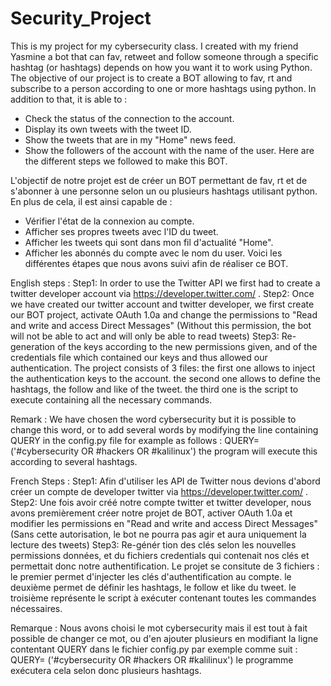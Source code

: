 # Security_Project
This is my project for my cybersecurity class. I created with my friend Yasmine a bot that can fav, retweet and follow someone through a specific hashtag (or hashtags) depends on how you want it to work using Python. 
The objective of our project is to create a BOT allowing to fav, rt and subscribe to a person according to one or more hashtags using python.
In addition to that, it is able to :
- Check the status of the connection to the account.
- Display its own tweets with the tweet ID.
- Show the tweets that are in my "Home" news feed.
- Show the followers of the account with the name of the user.
Here are the different steps we followed to make this BOT.



L'objectif de notre projet est de créer un BOT permettant de fav, rt et de s'abonner à une personne selon un ou plusieurs hashtags utilisant python.
En plus de cela, il est ainsi capable de :
- Vérifier l'état de la connexion au compte.
- Afficher ses propres tweets avec l'ID du tweet.
- Afficher les tweets qui sont dans mon fil d'actualité "Home".
- Afficher les abonnés du compte avec le nom du user.
Voici les différentes étapes que nous avons suivi afin de réaliser ce BOT.

English steps : 
Step1: In order to use the Twitter API we first had to create a twitter developer account via https://developer.twitter.com/ .
Step2: Once we have created our twitter account and twitter developer, we first create our BOT project, activate OAuth 1.0a and change the permissions to "Read and write and access Direct Messages" (Without this permission, the bot will not be able to act and will only be able to read tweets)
Step3: Re-generation of the keys according to the new permissions given, and of the credentials file which contained our keys and thus allowed our authentication.
The project consists of 3 files: 
the first one allows to inject the authentication keys to the account.
the second one allows to define the hashtags, the follow and like of the tweet.
the third one is the script to execute containing all the necessary commands.

Remark : We have chosen the word cybersecurity but it is possible to change this word, or to add several words by modifying the line containing QUERY in the config.py file for example as follows : QUERY= ('#cybersecurity OR #hackers OR #kalilinux') the program will execute this according to several hashtags.

French Steps :
Step1: Afin d'utiliser les API de Twitter nous devions d'abord créer un compte de developer twitter via https://developer.twitter.com/ .
Step2: Une fois avoir créé notre compte twitter et twitter developer, nous avons premièrement créer notre projet de BOT, activer OAuth 1.0a et modifier les permissions en "Read and write and access Direct Messages" (Sans cette autorisation, le bot ne pourra pas agir et aura uniquement la lecture des tweets)
Step3: Re-génér tion des clés selon les nouvelles permissions données, et du fichiers credentials qui contenait nos clés et permettait donc notre authentification.
Le projet se consitute de 3 fichiers : 
le premier permet d'injecter les clés d'authentification au compte.
le deuxième permet de définir les hashtags, le follow et like du tweet.
le troisième représente le script à exécuter contenant toutes les commandes nécessaires.

Remarque : Nous avons choisi le mot cybersecurity mais il est tout à fait possible de changer ce mot, ou d'en ajouter plusieurs en modifiant la ligne contentant QUERY dans le fichier config.py par exemple comme suit : QUERY= ('#cybersecurity OR #hackers OR  #kalilinux') le programme exécutera cela selon donc plusieurs hashtags.

